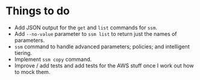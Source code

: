 # Things to do

* Add JSON output for the `get` and `list` commands for `ssm`.
* Add `--no-value` parameter to `ssm list` to return just the names of parameters.
* `ssm` command to handle advanced parameters; policies; and intelligent tiering.
* Implement `ssm copy` command.
* Improve / add tests and add tests for the AWS stuff once I work out how to mock them.
